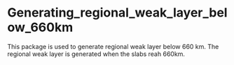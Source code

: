 # Generating_regional_weak_layer_below_660km

This package is used to generate regional weak layer below 660 km. The regional weak layer is generated when the slabs reah 660km.
